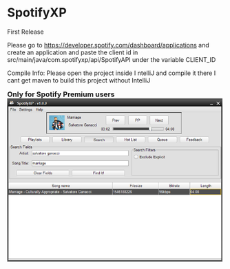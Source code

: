 SpotifyXP
===============

First Release

Please go to https://developer.spotify.com/dashboard/applications and create an application and paste the client id in <a>src/main/java/com.spotifyxp/api/SpotifyAPI</a> under the variable <a>CLIENT_ID</a>

Compile Info: Please open the project inside I ntelliJ and compile it there I cant get maven to build this project without IntelliJ


<h3 style="display:inline">Only for Spotify Premium users
<br>

<img src="SpotifyXPShow.PNG" width="500" >
